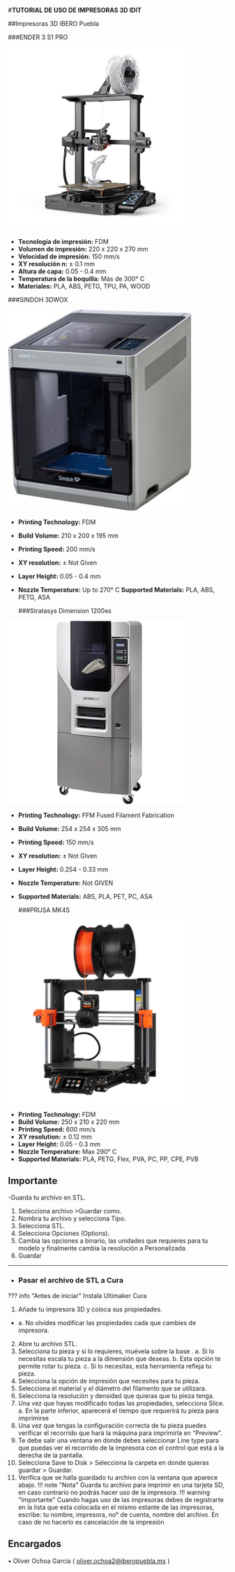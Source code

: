 #**TUTORIAL DE USO DE IMPRESORAS 3D IDIT**

##Impresoras 3D IBERO Puebla 

###ENDER 3 S1 PRO

<!-- Control de tamaño usando HTML (cuando se requiera) -->
<img src="../recursos/imgs/ender3.jpg"  alt="Diagrama del sistema" width="420">

  + **Tecnología de impresión:** FDM
  + **Volumen de impresión:** 220 x 220 x 270 mm
  + **Velocidad de impresión:** 150 mm/s
  + **XY resolución n:** ± 0.1 mm
  + **Altura de capa:** 0.05 - 0.4 mm
  + **Temperatura de la boquilla:** Más de 300° C
  + **Materiales:** PLA, ABS, PETG, TPU, PA, WOOD

  ###SINDOH 3DWOX 

<!-- Control de tamaño usando HTML (cuando se requiera) -->
<img src="../recursos/imgs/sindoh.png" alt="Diagrama del sistema" width="420">
  
+	**Printing Technology:** FDM
+	**Build Volume:** 210 x 200 x 195 mm
+	**Printing Speed:** 200 mm/s
+	**XY resolution:** ± Not Given
+	**Layer Height:** 0.05 - 0.4 mm
+	**Nozzle Temperature:** Up to 270° C
   **Supported Materials:** PLA, ABS, PETG, ASA

 	###Stratasys Dimension 1200es

  <!-- Control de tamaño usando HTML (cuando se requiera) -->
<img src="../recursos/imgs/stratasys.png" alt="Diagrama del sistema" width="420">
  
+	**Printing Technology:** FFM Fused Filament Fabrication
+	**Build Volume:** 254 x 254 x 305 mm
+	**Printing Speed:** 150 mm/s
+	**XY resolution:** ± Not GIven
+	**Layer Height:** 0.254 - 0.33 mm
+	**Nozzle Temperature:** Not GIVEN
+	**Supported Materials:** ABS, PLA, PET, PC, ASA

 	###PRUSA MK4S
 	<!-- Control de tamaño usando HTML (cuando se requiera) -->
<img src="../recursos/imgs/Prusa-MK4S-31939_2.png" alt="Diagrama del sistema" width="420">
  
+	**Printing Technology:** FDM
+	**Build Volume:** 250 x 210 x 220 mm
+	**Printing Speed:** 600 mm/s
+	**XY resolution:** ± 0.12 mm
+	**Layer Height:** 0.05 - 0.3 mm
+	**Nozzle Temperature:** Max 290° C
+	**Supported Materials:** PLA, PETG, Flex, PVA, PC, PP, CPE, PVB

## **Importante** 
-Guarda tu archivo en STL.

1.	Selecciona archivo >Guardar como.
2.	Nombra tu archivo y selecciona Tipo.
3.	Selecciona STL.
4.	Selecciona Opciones (Options).
5.	Cambia las opciones a binario, las unidades que requieres para tu modelo y finalmente cambia la resolución a Personalizada.
6.	Guardar
---
+ ### Pasar el archivo de STL a Cura
??? info "Antes de iniciar"
    Instala Ultimaker Cura

1.	Añade tu impresora 3D y coloca sus propiedades.
+ a.	No olvides modificar las propiedades cada que cambies de impresora.
2.	Abre tu archivo STL.
3.	Selecciona tu pieza y si lo requieres, muévela sobre la base .
a.	Si lo necesitas escala tu pieza a la dimensión que deseas.
b.	Esta opción te permite rotar tu pieza.
c.	Si lo necesitas, esta herramienta refleja tu pieza. 
4.	Selecciona la opción de impresión que necesites para tu pieza. 
5.	Selecciona el material y el diámetro del filamento que se utilizara. 
6.	Selecciona la resolución y densidad que quieras que tu pieza tenga.
7.	Una vez que hayas modificado todas las propiedades, selecciona Slice.
a.	En la parte inferior, aparecerá el tiempo que requerirá tu pieza para imprimirse
8.	Una vez que tengas la configuración correcta de tu pieza puedes verificar el recorrido que hará la máquina para imprimirla en “Preview”.
9.	Te debe salir una ventana en donde debes seleccionar Line type para que puedas ver el recorrido de la impresora con el control que está a la derecha de la pantalla.
10.	Selecciona Save to Disk > Selecciona la carpeta en donde quieras guardar > Guardar.
11.	Verifica que se halla guardado tu archivo con la ventana que aparece abajo.
!!! note "Nota"
    Guarda tu archivo para imprimir en una tarjeta SD, en caso contrario no podrás hacer uso de la impresora. 
!!! warning "Importante"
Cuando hagas uso de las impresoras debes de registrarte en la lista que esta colocada en el mismo estante de las impresoras, escribe: tu nombre, impresora, no° de cuenta, nombre del archivo. En caso de no hacerlo es cancelación de la impresión 



## Encargados 
•	Oliver Ochoa García ( oliver.ochoa2@iberopuebla.mx ) 

